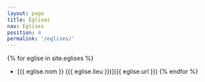 ```yaml
---
layout: page
title: Églises
nav: Églises
position: 4
permalink: '/eglises/'
---
```


{% for eglise in site.eglises %}
- [{{ eglise.nom }} ({{ eglise.lieu }})]({{ eglise.url }})
{% endfor %}
